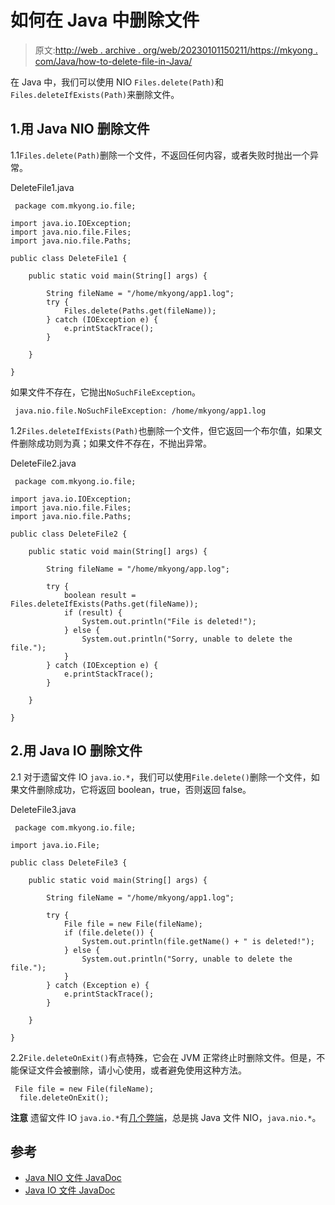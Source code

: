 # 如何在 Java 中删除文件

> 原文:[http://web . archive . org/web/20230101150211/https://mkyong . com/Java/how-to-delete-file-in-Java/](http://web.archive.org/web/20230101150211/https://mkyong.com/java/how-to-delete-file-in-java/)

在 Java 中，我们可以使用 NIO `Files.delete(Path)`和`Files.deleteIfExists(Path)`来删除文件。

## 1.用 Java NIO 删除文件

1.1`Files.delete(Path)`删除一个文件，不返回任何内容，或者失败时抛出一个异常。

DeleteFile1.java

```
 package com.mkyong.io.file;

import java.io.IOException;
import java.nio.file.Files;
import java.nio.file.Paths;

public class DeleteFile1 {

    public static void main(String[] args) {

        String fileName = "/home/mkyong/app1.log";
        try {
            Files.delete(Paths.get(fileName));
        } catch (IOException e) {
            e.printStackTrace();
        }

    }

} 
```

如果文件不存在，它抛出`NoSuchFileException`。

```
 java.nio.file.NoSuchFileException: /home/mkyong/app1.log 
```

1.2`Files.deleteIfExists(Path)`也删除一个文件，但它返回一个布尔值，如果文件删除成功则为真；如果文件不存在，不抛出异常。

DeleteFile2.java

```
 package com.mkyong.io.file;

import java.io.IOException;
import java.nio.file.Files;
import java.nio.file.Paths;

public class DeleteFile2 {

    public static void main(String[] args) {

        String fileName = "/home/mkyong/app.log";

        try {
            boolean result = Files.deleteIfExists(Paths.get(fileName));
            if (result) {
                System.out.println("File is deleted!");
            } else {
                System.out.println("Sorry, unable to delete the file.");
            }
        } catch (IOException e) {
            e.printStackTrace();
        }

    }

} 
```

## 2.用 Java IO 删除文件

2.1 对于遗留文件 IO `java.io.*`，我们可以使用`File.delete()`删除一个文件，如果文件删除成功，它将返回 boolean，true，否则返回 false。

DeleteFile3.java

```
 package com.mkyong.io.file;

import java.io.File;

public class DeleteFile3 {

    public static void main(String[] args) {

        String fileName = "/home/mkyong/app1.log";

        try {
            File file = new File(fileName);
            if (file.delete()) {
                System.out.println(file.getName() + " is deleted!");
            } else {
                System.out.println("Sorry, unable to delete the file.");
            }
        } catch (Exception e) {
            e.printStackTrace();
        }

    }

} 
```

2.2`File.deleteOnExit()`有点特殊，它会在 JVM 正常终止时删除文件。但是，不能保证文件会被删除，请小心使用，或者避免使用这种方法。

```
 File file = new File(fileName);
  file.deleteOnExit(); 
```

**注意**
遗留文件 IO `java.io.*`有[几个弊端](http://web.archive.org/web/20220619003339/https://docs.oracle.com/javase/tutorial/essential/io/legacy.html)，总是挑 Java 文件 NIO，`java.nio.*`。

## 参考

*   [Java NIO 文件 JavaDoc](http://web.archive.org/web/20220619003339/https://docs.oracle.com/en/java/javase/11/docs/api/java.base/java/nio/file/Files.html)
*   [Java IO 文件 JavaDoc](http://web.archive.org/web/20220619003339/https://docs.oracle.com/en/java/javase/11/docs/api/java.base/java/io/File.html)

<input type="hidden" id="mkyong-current-postId" value="5479">